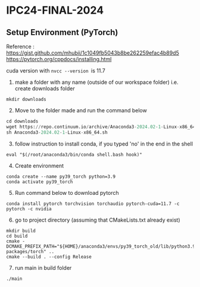 # IPC24-FINAL-2024

## Setup Environment (PyTorch)
Reference : 
https://gist.github.com/mhubii/1c1049fb5043b8be262259efac4b89d5
https://pytorch.org/cppdocs/installing.html

cuda version with ```nvcc --version ```is 11.7

1. make a folder with any name (outside of our workspace folder) i.e. create downloads folder
``` 
mkdir downloads
``` 
2. Move to the folder made and run the command below 
```python
cd downloads
wget https://repo.continuum.io/archive/Anaconda3-2024.02-1-Linux-x86_64.sh
sh Anaconda3-2024.02-1-Linux-x86_64.sh
```
3. follow instruction to install conda, if you typed 'no' in the end in the shell
```
eval "$(/root/anaconda3/bin/conda shell.bash hook)" 
```

4. Create environment
```
conda create --name py39_torch python=3.9
conda activate py39_torch
```

5. Run command below to download pytorch
```
conda install pytorch torchvision torchaudio pytorch-cuda=11.7 -c pytorch -c nvidia
```
6. go to project directory (assuming that CMakeLists.txt already exist)
```
mkdir build
cd build
cmake -DCMAKE_PREFIX_PATH="${HOME}/anaconda3/envs/py39_torch_old/lib/python3.9/site-packages/torch" ..
cmake --build . --config Release
```

7. run main in build folder
```
./main
```
